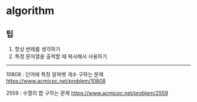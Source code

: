 # algorithm
## 팁
1. 항상 반례를 생각하기
2. 특정 문자열을 출력할 때 복사해서 사용하기

---
10808 : 단어에 특정 알파벳 개수 구하는 문제
<https://www.acmicpc.net/problem/10808>

2559 : 수열의 합 구하는 문제
<https://www.acmicpc.net/problem/2559>
